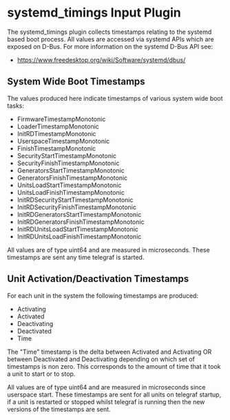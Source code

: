 # systemd_timings Input Plugin

The systemd_timings plugin collects timestamps relating to the systemd based
boot process.  All values are accessed via systemd APIs which are exposed
on D-Bus. For more information on the systemd D-Bus API see:

   * https://www.freedesktop.org/wiki/Software/systemd/dbus/

## System Wide Boot Timestamps

The values produced here indicate timestamps of various system wide boot tasks:

   * FirmwareTimestampMonotonic
   * LoaderTimestampMonotonic
   * InitRDTimestampMonotonic
   * UserspaceTimestampMonotonic
   * FinishTimestampMonotonic
   * SecurityStartTimestampMonotonic
   * SecurityFinishTimestampMonotonic
   * GeneratorsStartTimestampMonotonic
   * GeneratorsFinishTimestampMonotonic
   * UnitsLoadStartTimestampMonotonic
   * UnitsLoadFinishTimestampMonotonic
   * InitRDSecurityStartTimestampMonotonic
   * InitRDSecurityFinishTimestampMonotonic
   * InitRDGeneratorsStartTimestampMonotonic
   * InitRDGeneratorsFinishTimestampMonotonic
   * InitRDUnitsLoadStartTimestampMonotonic
   * InitRDUnitsLoadFinishTimestampMonotonic

All values are of type uint64 and are measured in microseconds.  These
timestamps are sent any time telegraf is started.

## Unit Activation/Deactivation Timestamps

For each unit in the system the following timestamps are produced:

   * Activating
   * Activated
   * Deactivating
   * Deactivated
   * Time

The "Time" timestamp is the delta between Activated and Activating OR between
Deactivated and Deactivating depending on which set of timestamps is non zero.
This corresponds to the amount of time that it took a unit to start or to stop.

All values are of type uint64 and are measured in microseconds since userspace
start.  These timestamps are sent for all units on telegraf startup, if a unit
is restarted or stopped whilst telegraf is running then the new versions of the
timestamps are sent.
